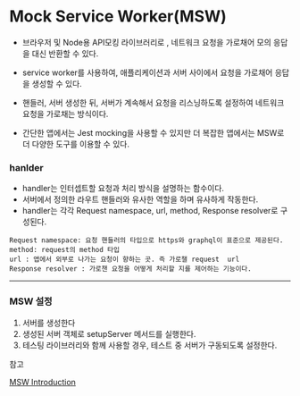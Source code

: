 # Mock Service Worker(MSW)

- 브라우저 및 Node용 API모킹 라이브러리로 , 네트워크 요청을 가로채어 모의 응답을 대신 반환할 수 있다.

- service worker를 사용하여, 애플리케이션과 서버 사이에서 요청을 가로채어 응답을 생성할 수 있다.

- 핸들러, 서버 생성한 뒤, 서버가 계속해서 요청을 리스닝하도록 설정하여 네트워크 요청을 가로채는 방식이다.

- 간단한 앱에서는 Jest mocking을 사용할 수 있지만 더 복잡한 앱에서는 MSW로 더 다양한 도구를 이용할 수 있다.

### hanlder

- handler는 인터셉트할 요청과 처리 방식을 설명하는 함수이다.
- 서버에서 정의한 라우트 핸들러와 유사한 역할을 하며 유사하게 작동한다.
- handler는 각각 Request namespace, url, method, Response resolver로 구성된다.

```
Request namespace: 요청 핸들러의 타입으로 https와 graphql이 표준으로 제공된다.
method: request의 method 타입
url : 앱에서 외부로 나가는 요청이 향하는 곳. 즉 가로챌 request  url
Response resolver : 가로챈 요청을 어떻게 처리할 지를 제어하는 기능이다.
```

---

### MSW 설정

1. 서버를 생성한다
2. 생성된 서버 객체로 setupServer 메서드를 실행한다.
3. 테스팅 라이브러리와 함께 사용할 경우, 테스트 중 서버가 구동되도록 설정한다.

참고

[MSW Introduction](https://mswjs.io/docs/)
